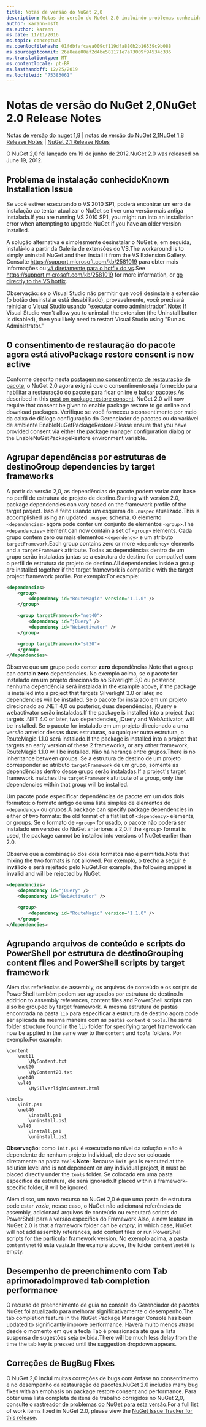 ```yaml
---
title: Notas de versão do NuGet 2,0
description: Notas de versão do NuGet 2,0 incluindo problemas conhecidos, correções de bugs, recursos adicionados e DCRs.
author: karann-msft
ms.author: karann
ms.date: 11/11/2016
ms.topic: conceptual
ms.openlocfilehash: 01fdbfafcaea009cf119dfa880b2b16539c9b088
ms.sourcegitcommit: 26a8eae00af2d4be581171e7a73009f94534c336
ms.translationtype: MT
ms.contentlocale: pt-BR
ms.lasthandoff: 12/25/2019
ms.locfileid: "75383061"
---
```

# <a name="nuget-20-release-notes"></a><span data-ttu-id="258de-103">Notas de versão do NuGet 2,0</span><span class="sxs-lookup"><span data-stu-id="258de-103">NuGet 2.0 Release Notes</span></span>

<span data-ttu-id="258de-104">[Notas de versão do nuget 1,8](../release-notes/nuget-1.8.md) | [notas de versão do NuGet 2,1](../release-notes/nuget-2.1.md)</span><span class="sxs-lookup"><span data-stu-id="258de-104">[NuGet 1.8 Release Notes](../release-notes/nuget-1.8.md) | [NuGet 2.1 Release Notes](../release-notes/nuget-2.1.md)</span></span>

<span data-ttu-id="258de-105">O NuGet 2,0 foi lançado em 19 de junho de 2012.</span><span class="sxs-lookup"><span data-stu-id="258de-105">NuGet 2.0 was released on June 19, 2012.</span></span>

## <a name="known-installation-issue"></a><span data-ttu-id="258de-106">Problema de instalação conhecido</span><span class="sxs-lookup"><span data-stu-id="258de-106">Known Installation Issue</span></span>
<span data-ttu-id="258de-107">Se você estiver executando o VS 2010 SP1, poderá encontrar um erro de instalação ao tentar atualizar o NuGet se tiver uma versão mais antiga instalada.</span><span class="sxs-lookup"><span data-stu-id="258de-107">If you are running VS 2010 SP1, you might run into an installation error when attempting to upgrade NuGet if you have an older version installed.</span></span>

<span data-ttu-id="258de-108">A solução alternativa é simplesmente desinstalar o NuGet e, em seguida, instalá-lo a partir da Galeria de extensões do VS.</span><span class="sxs-lookup"><span data-stu-id="258de-108">The workaround is to simply uninstall NuGet and then install it from the VS Extension Gallery.</span></span>  <span data-ttu-id="258de-109">Consulte <https://support.microsoft.com/kb/2581019> para obter mais informações ou [vá diretamente para o hotfix do vs](http://bit.ly/vsixcertfix).</span><span class="sxs-lookup"><span data-stu-id="258de-109">See <https://support.microsoft.com/kb/2581019> for more information, or [go directly to the VS hotfix](http://bit.ly/vsixcertfix).</span></span>

<span data-ttu-id="258de-110">Observação: se o Visual Studio não permitir que você desinstale a extensão (o botão desinstalar está desabilitado), provavelmente, você precisará reiniciar o Visual Studio usando "executar como administrador".</span><span class="sxs-lookup"><span data-stu-id="258de-110">Note: If Visual Studio won't allow you to uninstall the extension (the Uninstall button is disabled), then you likely need to restart Visual Studio using "Run as Administrator."</span></span>

## <a name="package-restore-consent-is-now-active"></a><span data-ttu-id="258de-111">O consentimento de restauração do pacote agora está ativo</span><span class="sxs-lookup"><span data-stu-id="258de-111">Package restore consent is now active</span></span>

<span data-ttu-id="258de-112">Conforme descrito nesta [postagem no consentimento de restauração de pacote](http://blog.nuget.org/20120518/package-restore-and-consent.html), o NuGet 2,0 agora exigirá que o consentimento seja fornecido para habilitar a restauração do pacote para ficar online e baixar pacotes.</span><span class="sxs-lookup"><span data-stu-id="258de-112">As described in this [post on package restore consent](http://blog.nuget.org/20120518/package-restore-and-consent.html), NuGet 2.0 will now require that consent be given to enable package restore to go online and download packages.</span></span> <span data-ttu-id="258de-113">Verifique se você forneceu o consentimento por meio da caixa de diálogo configuração do Gerenciador de pacotes ou da variável de ambiente EnableNuGetPackageRestore.</span><span class="sxs-lookup"><span data-stu-id="258de-113">Please ensure that you have provided consent via either the package manager configuration dialog or the EnableNuGetPackageRestore environment variable.</span></span>

## <a name="group-dependencies-by-target-frameworks"></a><span data-ttu-id="258de-114">Agrupar dependências por estruturas de destino</span><span class="sxs-lookup"><span data-stu-id="258de-114">Group dependencies by target frameworks</span></span>

<span data-ttu-id="258de-115">A partir da versão 2,0, as dependências de pacote podem variar com base no perfil de estrutura do projeto de destino.</span><span class="sxs-lookup"><span data-stu-id="258de-115">Starting with version 2.0, package dependencies can vary based on the framework profile of the target project.</span></span> <span data-ttu-id="258de-116">Isso é feito usando um esquema de `.nuspec` atualizado.</span><span class="sxs-lookup"><span data-stu-id="258de-116">This is accomplished using an updated `.nuspec` schema.</span></span> <span data-ttu-id="258de-117">O elemento `<dependencies>` agora pode conter um conjunto de elementos `<group>`.</span><span class="sxs-lookup"><span data-stu-id="258de-117">The `<dependencies>` element can now contain a set of `<group>` elements.</span></span> <span data-ttu-id="258de-118">Cada grupo contém zero ou mais elementos `<dependency>` e um atributo `targetFramework`.</span><span class="sxs-lookup"><span data-stu-id="258de-118">Each group contains zero or more `<dependency>` elements and a `targetFramework` attribute.</span></span> <span data-ttu-id="258de-119">Todas as dependências dentro de um grupo serão instaladas juntas se a estrutura de destino for compatível com o perfil de estrutura do projeto de destino.</span><span class="sxs-lookup"><span data-stu-id="258de-119">All dependencies inside a group are installed together if the target framework is compatible with the target project framework profile.</span></span> <span data-ttu-id="258de-120">Por exemplo:</span><span class="sxs-lookup"><span data-stu-id="258de-120">For example:</span></span>

```xml
<dependencies>
    <group>
        <dependency id="RouteMagic" version="1.1.0" />
    </group>

    <group targetFramework="net40">
        <dependency id="jQuery" />
        <dependency id="WebActivator" />
    </group>

    <group targetFramework="sl30">
    </group>
</dependencies>
```

<span data-ttu-id="258de-121">Observe que um grupo pode conter **zero** dependências.</span><span class="sxs-lookup"><span data-stu-id="258de-121">Note that a group can contain **zero** dependencies.</span></span> <span data-ttu-id="258de-122">No exemplo acima, se o pacote for instalado em um projeto direcionado ao Silverlight 3,0 ou posterior, nenhuma dependência será instalada.</span><span class="sxs-lookup"><span data-stu-id="258de-122">In the example above, if the package is installed into a project that targets Silverlight 3.0 or later, no dependencies will be installed.</span></span> <span data-ttu-id="258de-123">Se o pacote for instalado em um projeto direcionado ao .NET 4,0 ou posterior, duas dependências, jQuery e webactivator serão instaladas.</span><span class="sxs-lookup"><span data-stu-id="258de-123">If the package is installed into a project that targets .NET 4.0 or later, two dependencies, jQuery and WebActivator, will be installed.</span></span>  <span data-ttu-id="258de-124">Se o pacote for instalado em um projeto direcionado a uma versão anterior dessas duas estruturas, ou qualquer outra estrutura, o RouteMagic 1.1.0 será instalado.</span><span class="sxs-lookup"><span data-stu-id="258de-124">If the package is installed into a project that targets an early version of these 2 frameworks, or any other framework, RouteMagic 1.1.0 will be installed.</span></span> <span data-ttu-id="258de-125">Não há herança entre grupos.</span><span class="sxs-lookup"><span data-stu-id="258de-125">There is no inheritance between groups.</span></span> <span data-ttu-id="258de-126">Se a estrutura de destino de um projeto corresponder ao atributo `targetFramework` de um grupo, somente as dependências dentro desse grupo serão instaladas.</span><span class="sxs-lookup"><span data-stu-id="258de-126">If a project's target framework matches the `targetFramework` attribute of a group, only the dependencies within that group will be installed.</span></span>

<span data-ttu-id="258de-127">Um pacote pode especificar dependências de pacote em um dos dois formatos: o formato antigo de uma lista simples de elementos de `<dependency>` ou grupos.</span><span class="sxs-lookup"><span data-stu-id="258de-127">A package can specify package dependencies in either of two formats: the old format of a flat list of `<dependency>` elements, or groups.</span></span> <span data-ttu-id="258de-128">Se o formato de `<group>` for usado, o pacote não poderá ser instalado em versões do NuGet anteriores a 2,0.</span><span class="sxs-lookup"><span data-stu-id="258de-128">If the `<group>` format is used, the package cannot be installed into versions of NuGet earlier than 2.0.</span></span>

<span data-ttu-id="258de-129">Observe que a combinação dos dois formatos não é permitida.</span><span class="sxs-lookup"><span data-stu-id="258de-129">Note that mixing the two formats is not allowed.</span></span> <span data-ttu-id="258de-130">Por exemplo, o trecho a seguir é **inválido** e será rejeitado pelo NuGet.</span><span class="sxs-lookup"><span data-stu-id="258de-130">For example, the following snippet is **invalid** and will be rejected by NuGet.</span></span>

```xml
<dependencies>
    <dependency id="jQuery" />
    <dependency id="WebActivator" />

    <group>
        <dependency id="RouteMagic" version="1.1.0" />
    </group>
</dependencies>
```

## <a name="grouping-content-files-and-powershell-scripts-by-target-framework"></a><span data-ttu-id="258de-131">Agrupando arquivos de conteúdo e scripts do PowerShell por estrutura de destino</span><span class="sxs-lookup"><span data-stu-id="258de-131">Grouping content files and PowerShell scripts by target framework</span></span>

<span data-ttu-id="258de-132">Além das referências de assembly, os arquivos de conteúdo e os scripts do PowerShell também podem ser agrupados por estrutura de destino.</span><span class="sxs-lookup"><span data-stu-id="258de-132">In addition to assembly references, content files and PowerShell scripts can also be grouped by target framework.</span></span> <span data-ttu-id="258de-133">A mesma estrutura de pastas encontrada na pasta `lib` para especificar a estrutura de destino agora pode ser aplicada da mesma maneira com as pastas `content` e `tools`.</span><span class="sxs-lookup"><span data-stu-id="258de-133">The same folder structure found in the `lib` folder for specifying target framework can  now be applied in the same way to the `content` and `tools` folders.</span></span> <span data-ttu-id="258de-134">Por exemplo:</span><span class="sxs-lookup"><span data-stu-id="258de-134">For example:</span></span>

    \content
        \net11
            \MyContent.txt
        \net20
            \MyContent20.txt
        \net40
        \sl40
            \MySilverlightContent.html

    \tools
        \init.ps1
        \net40
            \install.ps1
            \uninstall.ps1
        \sl40
            \install.ps1
            \uninstall.ps1

<span data-ttu-id="258de-135">**Observação**: como `init.ps1` é executado no nível da solução e não é dependente de nenhum projeto individual, ele deve ser colocado diretamente na pasta `tools`.</span><span class="sxs-lookup"><span data-stu-id="258de-135">**Note**: Because `init.ps1` is executed at the solution level and is not dependent on any individual project, it must be placed directly under the `tools` folder.</span></span> <span data-ttu-id="258de-136">Se colocado em uma pasta específica da estrutura, ele será ignorado.</span><span class="sxs-lookup"><span data-stu-id="258de-136">If placed within a framework-specific folder, it will be ignored.</span></span>

<span data-ttu-id="258de-137">Além disso, um novo recurso no NuGet 2,0 é que uma pasta de estrutura pode estar *vazia*, nesse caso, o NuGet não adicionará referências de assembly, adicionará arquivos de conteúdo ou executará scripts do PowerShell para a versão específica do Framework.</span><span class="sxs-lookup"><span data-stu-id="258de-137">Also, a new feature in NuGet 2.0 is that a framework folder can be *empty*, in which case, NuGet will not add assembly references, add content files or run  PowerShell scripts for the particular framework version.</span></span> <span data-ttu-id="258de-138">No exemplo acima, a pasta `content\net40` está vazia.</span><span class="sxs-lookup"><span data-stu-id="258de-138">In the example above, the folder `content\net40` is empty.</span></span>

## <a name="improved-tab-completion-performance"></a><span data-ttu-id="258de-139">Desempenho de preenchimento com Tab aprimorado</span><span class="sxs-lookup"><span data-stu-id="258de-139">Improved tab completion performance</span></span>
<span data-ttu-id="258de-140">O recurso de preenchimento de guia no console do Gerenciador de pacotes NuGet foi atualizado para melhorar significativamente o desempenho.</span><span class="sxs-lookup"><span data-stu-id="258de-140">The tab completion feature in the NuGet Package Manager Console has been updated to significantly improve performance.</span></span> <span data-ttu-id="258de-141">Haverá muito menos atraso desde o momento em que a tecla Tab é pressionada até que a lista suspensa de sugestões seja exibida.</span><span class="sxs-lookup"><span data-stu-id="258de-141">There will be much less delay from the time the tab key is pressed until the suggestion dropdown appears.</span></span>

## <a name="bug-fixes"></a><span data-ttu-id="258de-142">Correções de Bug</span><span class="sxs-lookup"><span data-stu-id="258de-142">Bug Fixes</span></span>
<span data-ttu-id="258de-143">O NuGet 2,0 inclui muitas correções de bugs com ênfase no consentimento e no desempenho da restauração de pacotes.</span><span class="sxs-lookup"><span data-stu-id="258de-143">NuGet 2.0 includes many bug fixes with an emphasis on package restore consent and performance.</span></span>
<span data-ttu-id="258de-144">Para obter uma lista completa de itens de trabalho corrigidos no NuGet 2,0, consulte o [rastreador de problemas do NuGet para esta versão](http://nuget.codeplex.com/workitem/list/advanced?keyword=&status=Closed&type=All&priority=All&release=NuGet%202.0&assignedTo=All&component=All&sortField=Votes&sortDirection=Descending&page=0).</span><span class="sxs-lookup"><span data-stu-id="258de-144">For a full list of work items fixed in NuGet 2.0, please view the [NuGet Issue Tracker for this release](http://nuget.codeplex.com/workitem/list/advanced?keyword=&status=Closed&type=All&priority=All&release=NuGet%202.0&assignedTo=All&component=All&sortField=Votes&sortDirection=Descending&page=0).</span></span>

